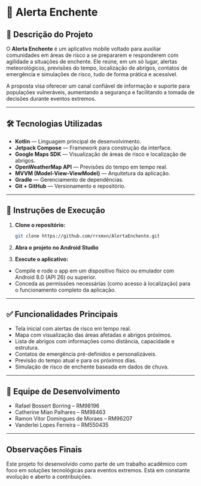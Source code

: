 # 🌊 Alerta Enchente

## 📘 Descrição do Projeto

O **Alerta Enchente** é um aplicativo mobile voltado para auxiliar comunidades em áreas de risco a se prepararem e responderem com agilidade a situações de enchente. Ele reúne, em um só lugar, alertas meteorológicos, previsões do tempo, localização de abrigos, contatos de emergência e simulações de risco, tudo de forma prática e acessível.

A proposta visa oferecer um canal confiável de informação e suporte para populações vulneráveis, aumentando a segurança e facilitando a tomada de decisões durante eventos extremos.

---

## 🛠️ Tecnologias Utilizadas

- **Kotlin** — Linguagem principal de desenvolvimento.
- **Jetpack Compose** — Framework para construção da interface.
- **Google Maps SDK** — Visualização de áreas de risco e localização de abrigos.
- **OpenWeatherMap API** — Previsões do tempo em tempo real.
- **MVVM (Model-View-ViewModel)** — Arquitetura da aplicação.
- **Gradle** — Gerenciamento de dependências.
- **Git + GitHub** — Versionamento e repositório.

---

## 🚀 Instruções de Execução

1. **Clone o repositório:**

   ```bash
   git clone https://github.com/rrxmxn/AlertaEnchente.git

2. **Abra o projeto no Android Studio**

3. **Execute o aplicativo:**

- Compile e rode o app em um dispositivo físico ou emulador com Android 8.0 (API 26) ou superior.
- Conceda as permissões necessárias (como acesso à localização) para o funcionamento completo da aplicação.

---

## ✅ Funcionalidades Principais

- Tela inicial com alertas de risco em tempo real.
- Mapa com visualização das áreas afetadas e abrigos próximos.
- Lista de abrigos com informações como distância, capacidade e estrutura.
- Contatos de emergência pré-definidos e personalizáveis.
- Previsão do tempo atual e para os próximos dias.
- Simulação de risco de enchente baseada em dados de chuva.

---

## 👥 Equipe de Desenvolvimento

- Rafael Bossert Borring – RM98196
- Catherine Mian Palhares – RM98463
- Ramon Vitor Domingues de Moraes – RM96207
- Vanderlei Lopes Ferreira – RM550435

---

## Observações Finais

Este projeto foi desenvolvido como parte de um trabalho acadêmico com foco em soluções tecnológicas para eventos extremos. Está em constante evolução e aberto a contribuições.

   
